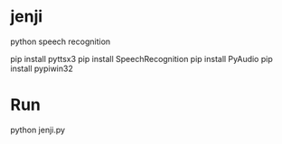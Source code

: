 # jenji
python speech recognition

  pip install pyttsx3
  pip install SpeechRecognition
  pip install PyAudio
  pip install pypiwin32
  
# Run

  python jenji.py

